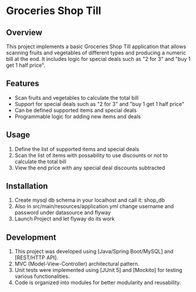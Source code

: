 # Groceries Shop Till

## Overview
This project implements a basic Groceries Shop Till application that
allows scanning fruits and vegetables of different types and producing
a numeric bill at the end. It includes logic for special deals such as "2 for 3" and "buy 1 get 1 half price". 

## Features
- Scan fruits and vegetables to calculate the total bill
- Support for special deals such as "2 for 3" and "buy 1 get 1 half price"
- Can be defined supported items and special deals
- Programmable logic for adding new items and deals

## Usage
1. Define the list of supported items and special deals
2. Scan the list of items with possability to use discounts or not to calculate the total bill
3. View the end price with any special deal discounts subtracted

## Installation
1. Create mysql db schema in your localhost and call it: shop_db
2. Also in src/main/resources/application.yml change username and password under datasource and flyway
3. Launch Project and let flyway do its work

## Development
1. This project was developed using [Java/Spring Boot/MySQL] and [REST/HTTP API].
2. MVC (Model-View-Controller) architectural pattern.
3. Unit tests were implemented using [JUnit 5] and [Mockito] for testing various functionalities.
4. Code is organized into modules for better modularity and reusability.
